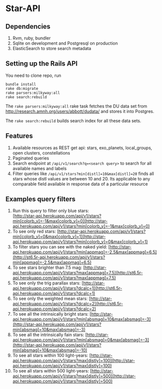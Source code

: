 Star-API
========

## Dependencies

1. Rvm, ruby, bundler
2. Sqlite on development and Postgresql on production
3. ElasticSearch to store search metadata
 
## Setting up the Rails API

You need to clone repo, run 
```
bundle install
rake db:migrate
rake parsers:milkyway:all
rake search:rebuild
```

The ```rake parsers:milkyway:all``` rake task fetches the DU data set from http://research.amnh.org/users/abbott/dudata/ and stores it into Postgres.

The ```rake search:rebuild``` builds search index for all these data sets.


## Features

1. Available resources as REST get api: stars, exo_planets, local_groups, open clusters, constellations
2. Paginated queries
3. Search endpoint at ```/api/v1/search?q=<search query>``` to search for all available names and labels
4. Filter queries like ```/api/v1/stars?min[distl]=10&max[distl]=20``` finds all stars whose distl values are between 10 and 20. Its applicable to any comparable field available in response data of a particular resource

## Examples query filters

1. Run this query to filter only blue stars:  
[http://star-api.herokuapp.com/api/v1/stars?min[colorb_v]=-1&max[colorb_v]=0](http://star-api.herokuapp.com/api/v1/stars?min[colorb_v]=-1&max[colorb_v]=0)
2. To see only red stars:
[http://star-api.herokuapp.com/api/v1/stars?min[colorb_v]=0&max[colorb_v]=1](http://star-api.herokuapp.com/api/v1/stars?min[colorb_v]=0&max[colorb_v]=1)
3. To filter stars you can see with the naked yield: 
[http://star-api.herokuapp.com/api/v1/stars?min[appmag]=-2.5&max[appmag]=6.5](http://st6.5r-api.herokuapp.com/api/v1/stars?min[appmag]=-2.5&max[appmag]=6.5)
4. To see stars brighter than 7.5 mag: 
[http://star-api.herokuapp.com/api/v1/stars?max[appmag]=7.5](http://st6.5r-api.herokuapp.com/api/v1/stars?max[appmag]=7.5)
5. To see only the trig parallax stars: 
[http://star-api.herokuapp.com/api/v1/stars?dcalc=1](http://st6.5r-api.herokuapp.com/api/v1/stars?dcalc=1)
6.  To see only the weighted mean stars: 
[http://star-api.herokuapp.com/api/v1/stars?dcalc=2](http://st6.5r-api.herokuapp.com/api/v1/stars?dcalc=2)
7. To see all the intrinsically bright stars:
[http://star-api.herokuapp.com/api/v1/stars?min[absmag]=10&max[absmag]=-3](http://star-api.herokuapp.com/api/v1/stars?min[absmag]=10&max[absmag]=-3)
8. To see all the intrinsically fain stars: 
[http://star-api.herokuapp.com/api/v1/stars?min[absmag]=0&max[absmag]=-3](http://star-api.herokuapp.com/api/v1/stars?min[absmag]=10&max[absmag]=-10)
9. To see all stars within 100 light-years:
[http://star-api.herokuapp.com/api/v1/stars?max[distly]=100](http://star-api.herokuapp.com/api/v1/stars?max[distly]=100)
9. To see all stars within 500 light-years:
[http://star-api.herokuapp.com/api/v1/stars?max[distly]=500](http://star-api.herokuapp.com/api/v1/stars?max[distly]=500)
